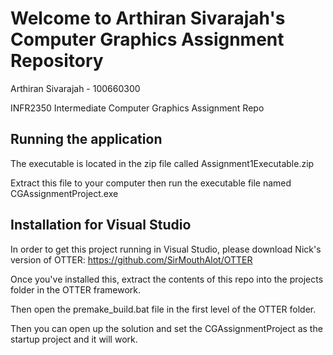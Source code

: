# Welcome to Arthiran Sivarajah's Computer Graphics Assignment Repository
 Arthiran Sivarajah - 100660300

 INFR2350 Intermediate Computer Graphics Assignment Repo

## Running the application
 The executable is located in the zip file called Assignment1Executable.zip

 Extract this file to your computer then run the executable file named CGAssignmentProject.exe

## Installation for Visual Studio
 In order to get this project running in Visual Studio, please download Nick's version of OTTER: https://github.com/SirMouthAlot/OTTER

 Once you've installed this, extract the contents of this repo into the projects folder in the OTTER framework.

 Then open the premake_build.bat file in the first level of the OTTER folder.

 Then you can open up the solution and set the CGAssignmentProject as the startup project and it will work.
